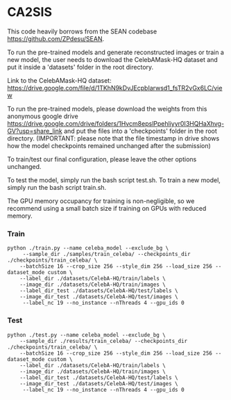 # CA2SIS

This code heavily borrows from the SEAN codebase https://github.com/ZPdesu/SEAN.

To run the pre-trained models and generate reconstructed images or train a new model, the user needs to download the CelebAMask-HQ dataset and put it inside a 'datasets' folder in the root directory.

Link to the CelebAMask-HQ dataset: https://drive.google.com/file/d/1TKhN9kDvJEcpbIarwsd1_fsTR2vGx6LC/view

To run the pre-trained models, please download the weights from this anonymous google drive https://drive.google.com/drive/folders/1Hvcm8epslPpehliyyr0I3HQHaXhvg-GV?usp=share_link and put the files into a 'checkpoints' folder in the root directory. (IMPORTANT: please note that the file timestamp in drive shows how the model checkpoints remained unchanged after the submission)

To train/test our final configuration, please leave the other options unchanged.

To test the model, simply run the bash script test.sh.
To train a new model, simply run the bash script train.sh.

The GPU memory occupancy for training is non-negligible, so we recommend using a small batch size if training on GPUs with reduced memory. 

### Train
```
python ./train.py --name celeba_model --exclude_bg \
     --sample_dir ./samples/train_celeba/ --checkpoints_dir ./checkpoints/train_celeba/ \
    --batchSize 16 --crop_size 256 --style_dim 256 --load_size 256 --dataset_mode custom \
    --label_dir ./datasets/CelebA-HQ/train/labels \
    --image_dir ./datasets/CelebA-HQ/train/images \
    --label_dir_test ./datasets/CelebA-HQ/test/labels \
    --image_dir_test ./datasets/CelebA-HQ/test/images \
     --label_nc 19 --no_instance --nThreads 4 --gpu_ids 0
```   

### Test

```
python ./test.py --name celeba_model --exclude_bg \
    --sample_dir ./results/train_celeba/ --checkpoints_dir ./checkpoints/train_celeba/ \
    --batchSize 16 --crop_size 256 --style_dim 256 --load_size 256 --dataset_mode custom \
    --label_dir ./datasets/CelebA-HQ/train/labels \
    --image_dir ./datasets/CelebA-HQ/train/images \
    --label_dir_test ./datasets/CelebA-HQ/test/labels \
    --image_dir_test ./datasets/CelebA-HQ/test/images \
     --label_nc 19 --no_instance --nThreads 4 --gpu_ids 0
```  